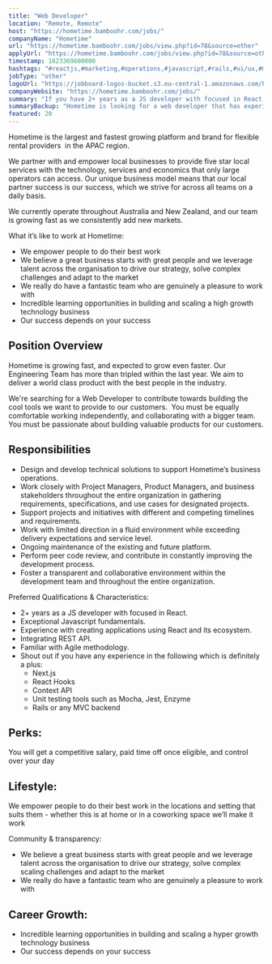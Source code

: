 ```yaml
---
title: "Web Developer"
location: "Remote, Remote"
host: "https://hometime.bamboohr.com/jobs/"
companyName: "Hometime"
url: "https://hometime.bamboohr.com/jobs/view.php?id=78&source=other"
applyUrl: "https://hometime.bamboohr.com/jobs/view.php?id=78&source=other"
timestamp: 1623369600000
hashtags: "#reactjs,#marketing,#operations,#javascript,#rails,#ui/ux,#management,#branding,#scrum,#rest"
jobType: "other"
logoUrl: "https://jobboard-logos-bucket.s3.eu-central-1.amazonaws.com/hometime"
companyWebsite: "https://hometime.bamboohr.com/jobs/"
summary: "If you have 2+ years as a JS developer with focused in React, consider applying to Hometime's job post for a new web developer."
summaryBackup: "Hometime is looking for a web developer that has experience in: #reactjs, #marketing, #operations."
featured: 20
---
```


Hometime is the largest and fastest growing platform and brand for flexible rental providers  in the APAC region. 

We partner with and empower local businesses to provide five star local services with the technology, services and economics that only large operators can access. Our unique business model means that our local partner success is our success, which we strive for across all teams on a daily basis.

We currently operate throughout Australia and New Zealand, and our team is growing fast as we consistently add new markets. 

What it’s like to work at Hometime:

*   We empower people to do their best work
*   We believe a great business starts with great people and we leverage talent across the organisation to drive our strategy, solve complex challenges and adapt to the market
*   We really do have a fantastic team who are genuinely a pleasure to work with
*   Incredible learning opportunities in building and scaling a high growth technology business
*   Our success depends on your success

## Position Overview

Hometime is growing fast, and expected to grow even faster. Our Engineering Team has more than tripled within the last year. We aim to deliver a world class product with the best people in the industry.

We're searching for a Web Developer to contribute towards building the cool tools we want to provide to our customers.  You must be equally comfortable working independently, and collaborating with a bigger team. You must be passionate about building valuable products for our customers.

## Responsibilities

*   Design and develop technical solutions to support Hometime’s business operations.
*   Work closely with Project Managers, Product Managers, and business stakeholders throughout the entire organization in gathering requirements, specifications, and use cases for designated projects.
*   Support projects and initiatives with different and competing timelines and requirements.
*   Work with limited direction in a fluid environment while exceeding delivery expectations and service level.
*   Ongoing maintenance of the existing and future platform.
*   Perform peer code review, and contribute in constantly improving the development process.
*   Foster a transparent and collaborative environment within the development team and throughout the entire organization.

Preferred Qualifications & Characteristics:

*   2+ years as a JS developer with focused in React.
*   Exceptional Javascript fundamentals.
*   Experience with creating applications using React and its ecosystem.
*   Integrating REST API.
*   Familiar with Agile methodology.
*   Shout out if you have any experience in the following which is definitely a plus:
    *   Next.js
    *   React Hooks
    *   Context API
    *   Unit testing tools such as Mocha, Jest, Enzyme
    *   Rails or any MVC backend

## Perks: 

You will get a competitive salary, paid time off once eligible, and control over your day

## Lifestyle: 

We empower people to do their best work in the locations and setting that suits them - whether this is at home or in a coworking space we’ll make it work

Community & transparency: 

*   We believe a great business starts with great people and we leverage talent across the organisation to drive our strategy, solve complex scaling challenges and adapt to the market
*   We really do have a fantastic team who are genuinely a pleasure to work with

## Career Growth:

*   Incredible learning opportunities in building and scaling a hyper growth technology business
*   Our success depends on your success
